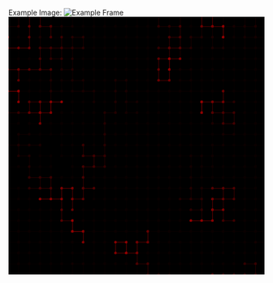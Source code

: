 Example Image:
![Example Frame](https://github.com/Crashnorun/Coding_Sketchbook/blob/master/Processing/Network_01/Animations/Network_01_1.gif?raw=true)
![Example Frame](https://github.com/Crashnorun/Coding_Sketchbook/blob/master/Processing/Network_01/Images/Frame_198_01%20198.png)
      
